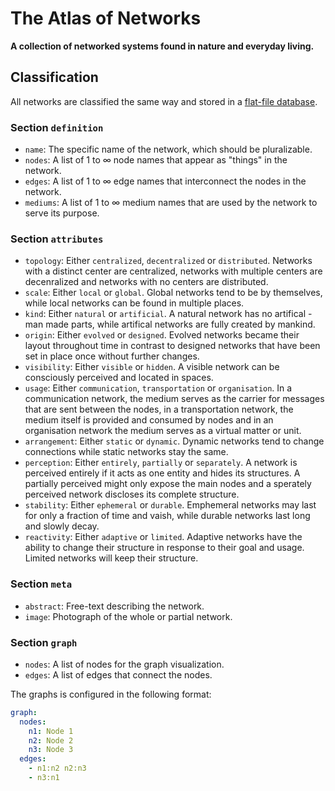 # The Atlas of Networks

**A collection of networked systems found in nature and everyday living.**

## Classification

All networks are classified the same way and stored in a [flat-file database](https://github.com/networkedartifacts/atlas/tree/master/data/networks).

### Section `definition`

- `name`: The specific name of the network, which should be pluralizable.
- `nodes`: A list of 1 to ∞ node names that appear as "things" in the network.
- `edges`: A list of 1 to ∞ edge names that interconnect the nodes in the network.
- `mediums`: A list of 1 to ∞ medium names that are used by the network to serve its purpose.

### Section `attributes`

- `topology`: Either `centralized`, `decentralized` or `distributed`. Networks with a distinct center are centralized, networks with multiple centers are decenralized and networks with no centers are distributed.
- `scale`: Either `local` or `global`. Global networks tend to be by themselves, while local networks can be found in multiple places.
- `kind`: Either `natural` or `artificial`. A natural network has no artifical - man made parts, while artifical networks are fully created by mankind.
- `origin`: Either `evolved` or `designed`. Evolved networks became their layout throughout time in contrast to designed networks that have been set in place once without further changes.
- `visibility`: Either `visible` or `hidden`. A visible network can be consciously perceived and located in spaces.
- `usage`: Either `communication`, `transportation` or `organisation`. In a communication network, the medium serves as the carrier for messages that are sent between the nodes, in a transportation network, the medium itself is provided and consumed by nodes and in an organisation network the medium serves as a virtual matter or unit.
- `arrangement`: Either `static` or `dynamic`. Dynamic networks tend to change connections while static networks stay the same.
- `perception`: Either `entirely`, `partially` or `separately`. A network is perceived entirely if it acts as one entity and hides its structures. A partially perceived might only expose the main nodes and a sperately perceived network discloses its complete structure.
- `stability`: Either `ephemeral` or `durable`. Emphemeral networks may last for only a fraction of time and vaish, while durable networks last long and slowly decay.
- `reactivity`: Either `adaptive` or `limited`. Adaptive networks have the ability to change their structure in response to their goal and usage. Limited networks will keep their structure.

### Section `meta`

- `abstract`: Free-text describing the network.
- `image`: Photograph of the whole or partial network.

### Section `graph`

- `nodes`: A list of nodes for the graph visualization.
- `edges`: A list of edges that connect the nodes.

The graphs is configured in the following format:

```yml
graph:
  nodes:
    n1: Node 1
    n2: Node 2
    n3: Node 3
  edges:
    - n1:n2 n2:n3
    - n3:n1
```
